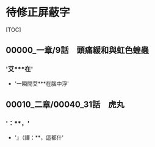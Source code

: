 # 待修正屏蔽字

[TOC]

## 00000_一章/9話　頭痛緩和與虹色蝗蟲

### '艾***在'

- '一瞬間艾***在腦中浮'


## 00010_二章/00040_31話　虎丸

### '：**，'

- '』（譯：**，這都什'
